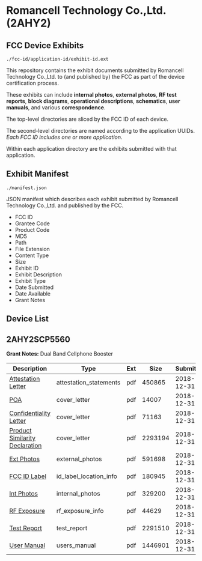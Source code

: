 # Romancell Technology Co.,Ltd. (2AHY2)
## FCC Device Exhibits

```
./fcc-id/application-id/exhibit-id.ext
```

This repository contains the exhibit documents submitted by Romancell Technology Co.,Ltd. to (and published by) the FCC as part of the device certification process.

These exhibits can include **internal photos**, **external photos**, **RF test reports**, **block diagrams**, **operational descriptions**, **schematics**, **user manuals**, and various **correspondence**.

The top-level directories are sliced by the FCC ID of each device.

The second-level directories are named according to the application UUIDs. *Each FCC ID includes one or more application.*

Within each application directory are the exhibits submitted with that application. 

## Exhibit Manifest

```
./manifest.json
```

JSON manifest which describes each exhibit submitted by Romancell Technology Co.,Ltd. and published by the FCC.

- FCC ID
- Grantee Code
- Product Code
- MD5
- Path
- File Extension
- Content Type
- Size
- Exhibit ID
- Exhibit Description
- Exhibit Type
- Date Submitted
- Date Available
- Grant Notes

## Device List
## 2AHY2SCP5560
**Grant Notes:** Dual Band Cellphone Booster

| Description | Type | Ext | Size | Submitted | Available |
| ----------- | ---- | --- | ---- | --------- | --------- |
| [Attestation Letter](2AHY2SCP5560/f0bfd383f9a6d707bcc9abcaad3f6734/4125016.pdf) | attestation_statements | pdf | 450865 | 2018-12-31 | 2018-12-31 |
| [POA](2AHY2SCP5560/f0bfd383f9a6d707bcc9abcaad3f6734/4125013.pdf) | cover_letter | pdf | 14007 | 2018-12-31 | 2018-12-31 |
| [Confidentiality Letter](2AHY2SCP5560/f0bfd383f9a6d707bcc9abcaad3f6734/4125014.pdf) | cover_letter | pdf | 71163 | 2018-12-31 | 2018-12-31 |
| [Product Similarity Declaration](2AHY2SCP5560/f0bfd383f9a6d707bcc9abcaad3f6734/4125015.pdf) | cover_letter | pdf | 2293194 | 2018-12-31 | 2018-12-31 |
| [Ext Photos](2AHY2SCP5560/f0bfd383f9a6d707bcc9abcaad3f6734/4125018.pdf) | external_photos | pdf | 591698 | 2018-12-31 | 2018-12-31 |
| [FCC ID Label](2AHY2SCP5560/f0bfd383f9a6d707bcc9abcaad3f6734/4125019.pdf) | id_label_location_info | pdf | 180945 | 2018-12-31 | 2018-12-31 |
| [Int Photos](2AHY2SCP5560/f0bfd383f9a6d707bcc9abcaad3f6734/4125020.pdf) | internal_photos | pdf | 329200 | 2018-12-31 | 2018-12-31 |
| [RF Exposure](2AHY2SCP5560/f0bfd383f9a6d707bcc9abcaad3f6734/4125027.pdf) | rf_exposure_info | pdf | 44629 | 2018-12-31 | 2018-12-31 |
| [Test Report](2AHY2SCP5560/f0bfd383f9a6d707bcc9abcaad3f6734/4125026.pdf) | test_report | pdf | 2291510 | 2018-12-31 | 2018-12-31 |
| [User Manual](2AHY2SCP5560/f0bfd383f9a6d707bcc9abcaad3f6734/4125025.pdf) | users_manual | pdf | 1446901 | 2018-12-31 | 2018-12-31 |
